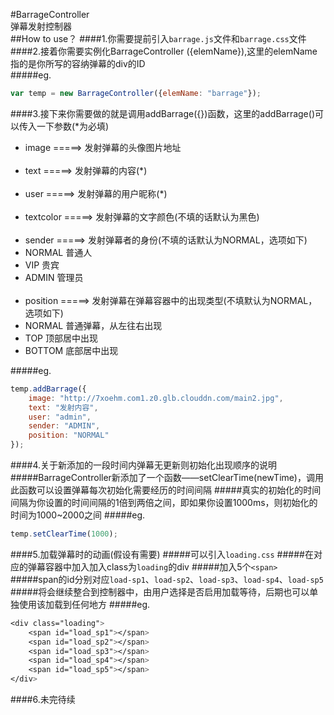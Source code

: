 #BarrageController<br>弹幕发射控制器
<br>
##How to use？
####1.你需要提前引入`barrage.js`文件和`barrage.css`文件
####2.接着你需要实例化BarrageController ({elemName}),这里的elemName指的是你所写的容纳弹幕的div的ID<br>
#####eg. 
``` js
var temp = new BarrageController({elemName: "barrage"});
```
####3.接下来你需要做的就是调用addBarrage({})函数，这里的addBarrage()可以传入一下参数(*为必填)
* image =====> 发射弹幕的头像图片地址
<br><br>
* text  =====> 发射弹幕的内容(*)
<br><br>
* user  =====> 发射弹幕的用户昵称(*)
<br><br>
* textcolor =====> 发射弹幕的文字颜色(不填的话默认为黑色)
<br><br>
* sender =====> 发射弹幕者的身份(不填的话默认为NORMAL，选项如下)
 * NORMAL 普通人
 * VIP    贵宾
 * ADMIN  管理员
<br><br>
* position =====> 发射弹幕在弹幕容器中的出现类型(不填默认为NORMAL，选项如下)
 * NORMAL 普通弹幕，从左往右出现
 * TOP    顶部居中出现
 * BOTTOM 底部居中出现

#####eg.
``` js
temp.addBarrage({
    image: "http://7xoehm.com1.z0.glb.clouddn.com/main2.jpg",
    text: "发射内容",
    user: "admin",
    sender: "ADMIN",
    position: "NORMAL"
});
```
####4.关于新添加的一段时间内弹幕无更新则初始化出现顺序的说明
#####BarrageController新添加了一个函数——setClearTime(newTime)，调用此函数可以设置弹幕每次初始化需要经历的时间间隔
#####真实的初始化的时间间隔为你设置的时间间隔的1倍到两倍之间，即如果你设置1000ms，则初始化的时间为1000~2000之间
#####eg.
``` js
temp.setClearTime(1000);
```
####5.加载弹幕时的动画(假设有需要)
#####可以引入`loading.css`
#####在对应的弹幕容器中加入加入class为`loading`的div
#####加入5个`<span>`
#####span的id分别对应`load-sp1`、`load-sp2`、`load-sp3`、`load-sp4`、`load-sp5`
#####将会继续整合到控制器中，由用户选择是否启用加载等待，后期也可以单独使用该加载到任何地方
#####eg.
```css
<div class="loading">
	<span id="load_sp1"></span>
	<span id="load_sp2"></span>
	<span id="load_sp3"></span>
	<span id="load_sp4"></span>
	<span id="load_sp5"></span>
</div>
```

####6.未完待续

